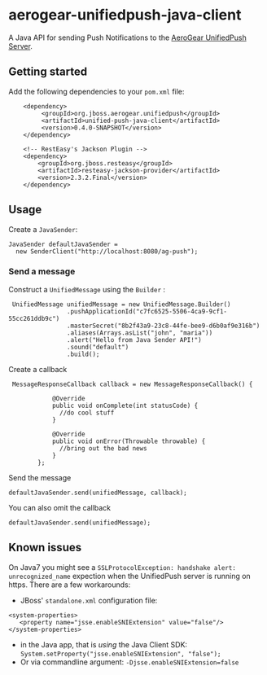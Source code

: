 # aerogear-unifiedpush-java-client

A Java API for sending Push Notifications to the [AeroGear UnifiedPush Server](https://github.com/aerogear/aerogear-unifiedpush-server).

## Getting started

Add the following dependencies to your ```pom.xml``` file:

        <dependency>
             <groupId>org.jboss.aerogear.unifiedpush</groupId>
             <artifactId>unified-push-java-client</artifactId>
             <version>0.4.0-SNAPSHOT</version>
        </dependency>

        <!-- RestEasy's Jackson Plugin -->
        <dependency>
            <groupId>org.jboss.resteasy</groupId>
            <artifactId>resteasy-jackson-provider</artifactId>
            <version>2.3.2.Final</version>
        </dependency>

## Usage

Create a ```JavaSender```:

    JavaSender defaultJavaSender =
      new SenderClient("http://localhost:8080/ag-push");

### Send a message

Construct a ``` UnifiedMessage ``` using the ``` Builder ``` :

```
 UnifiedMessage unifiedMessage = new UnifiedMessage.Builder()
                .pushApplicationId("c7fc6525-5506-4ca9-9cf1-55cc261ddb9c")
                .masterSecret("8b2f43a9-23c8-44fe-bee9-d6b0af9e316b")
                .aliases(Arrays.asList("john", "maria"))
                .alert("Hello from Java Sender API!")
                .sound("default")
                .build();
```

Create a callback

```
 MessageResponseCallback callback = new MessageResponseCallback() {

            @Override
            public void onComplete(int statusCode) {
              //do cool stuff
            }

            @Override
            public void onError(Throwable throwable) {
              //bring out the bad news
            }
        };
```

Send the message


``` defaultJavaSender.send(unifiedMessage, callback); ```


You can also omit the callback


``` defaultJavaSender.send(unifiedMessage); ```


## Known issues

On Java7 you might see a ```SSLProtocolException: handshake alert: unrecognized_name``` expection when the UnifiedPush server is running on https. There are a few workarounds:

* JBoss' ```standalone.xml``` configuration file:
```
<system-properties>
   <property name="jsse.enableSNIExtension" value="false"/>
</system-properties>
```

* in the Java app, that is _using_ the Java Client SDK: ```System.setProperty("jsse.enableSNIExtension", "false");```
* Or via commandline argument: ```-Djsse.enableSNIExtension=false```




 
